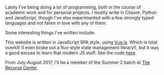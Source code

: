Lately I've being doing a lot of programming, both in the course of academic work and for personal projects.  I mostly write in Clojure, Python and JavaScript, though I've also experimented with a few strongly typed languages and not fallen in love with any of them.

Some interesting things I've written include:

This website is written in JavaScript SPA style, using [Vue.js](https://vuejs.org/). Which is total overkill (I even broke out a flux-style state management library!), but it was a good excuse to learn that modern JS stuff.  See the code [here](https://github.com/paultopia/paulgowdercom).

From July-August 2017, I'll be a member of the Summer 2 batch at [The Recurse Center](https://www.recurse.com/)
